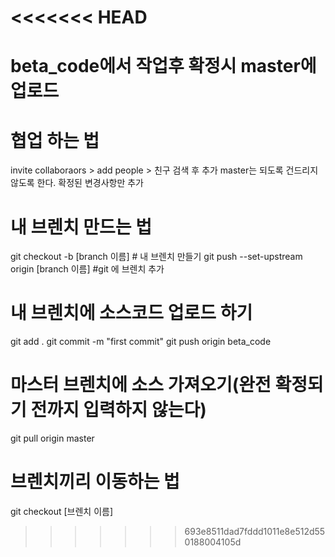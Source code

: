 <<<<<<< HEAD
=======
# beta_code에서 작업후 확정시 master에 업로드


# 협업 하는 법
invite collaboraors > add people > 친구 검색 후 추가
master는 되도록 건드리지 않도록 한다. 확정된 변경사항만 추가

# 내 브렌치 만드는 법
git checkout -b [branch 이름] # 내 브렌치 만들기
git push --set-upstream origin [branch 이름] #git 에 브렌치 추가


# 내 브렌치에 소스코드 업로드 하기
git add .
git commit -m "first commit"
git push origin beta_code
# 마스터 브렌치에 소스 가져오기(완전 확정되기 전까지 입력하지 않는다)
git pull origin master 
# 브렌치끼리 이동하는 법
git checkout [브렌치 이름]
>>>>>>> 693e8511dad7fddd1011e8e512d550188004105d

